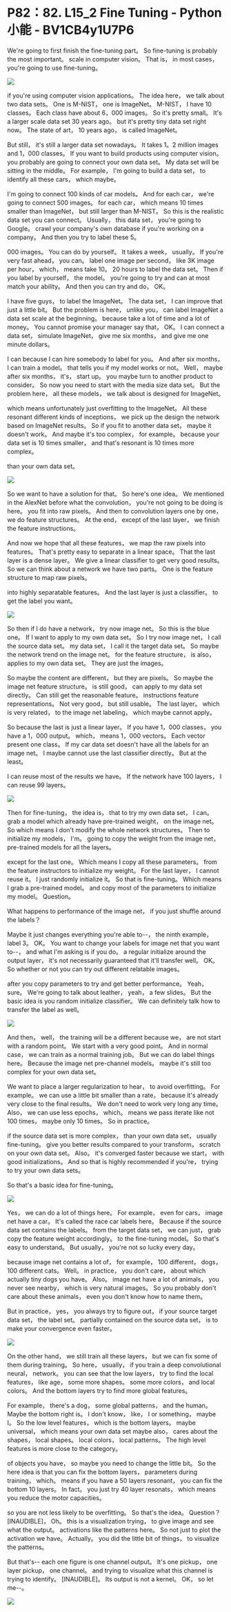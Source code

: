 # P82：82. L15_2 Fine Tuning - Python小能 - BV1CB4y1U7P6

 We're going to first finish the fine-tuning part。 So fine-tuning is probably the most important。 scale in computer vision。 That is， in most cases， you're going to use fine-tuning。

![](img/49c134bb92d7ee64208221fdfcedcc44_1.png)

 if you're using computer vision applications。 The idea here， we talk about two data sets。 One is M-NIST， one is ImageNet。 M-NIST， I have 10 classes。 Each class have about 6，000 images。 So it's pretty small。 It's a larger scale data set 30 years ago。 but it's pretty tiny data set right now。 The state of art， 10 years ago， is called ImageNet。

 But still， it's still a larger data set nowadays。 It takes 1。2 million images and 1，000 classes。 If you want to build products using computer vision。 you probably are going to connect your own data set。 My data set will be sitting in the middle。 For example， I'm going to build a data set， to identify all these cars， which maybe。

 I'm going to connect 100 kinds of car models。 And for each car， we're going to connect 500 images。 for each car， which means 10 times smaller than ImageNet， but still larger than M-NIST。 So this is the realistic data set you can connect。 Usually， this data set， you're going to Google。 crawl your company's own database if you're working on a company。 And then you try to label these 5。

000 images。 You can do by yourself。 It takes a week， usually。 If you're very fast ahead， you can。 label one image per second， like 3K image per hour， which， means take 10。 20 hours to label the data set。 Then if you label by yourself， the model。 you're going to try and can at most match your ability。 And then you can try and do， OK。

 I have five guys， to label the ImageNet。 The data set， I can improve that just a little bit。 But the problem is here， unlike you， can label ImageNet a data set scale at the beginning。 because take a lot of time and a lot of money。 You cannot promise your manager say that， OK。 I can connect a data set， simulate ImageNet， give me six months， and give me one minute dollars。

 I can because I can hire somebody to label for you。 And after six months， I can train a model。 that tells you if my model works or not。 Well， maybe after six months， it's， start up。 you maybe turn to another product to consider。 So now you need to start with the media size data set。 But the problem here， all these models， we talk about is designed for ImageNet。

 which means unfortunately just overfitting to the ImageNet。 All these resonant different kinds of inceptions， we pick up the design the network based on ImageNet results。 So if you fit to another data set， maybe it doesn't work。 And maybe it's too complex， for example。 because your data set is 10 times smaller， and that's resonant is 10 times more complex。

 than your own data set。

![](img/49c134bb92d7ee64208221fdfcedcc44_3.png)

 So we want to have a solution for that。 So here's one idea。 We mentioned in the AlexNet before what the convolution， you're not going to be doing is here。 you fit into raw pixels。 And then to convolution layers one by one， we do feature structures。 At the end， except of the last layer， we finish the feature instructions。

 And now we hope that all these features， we map the raw pixels into features。 That's pretty easy to separate in a linear space。 That the last layer is a dense layer。 We give a linear classifier to get very good results。 So we can think about a network we have two parts。 One is the feature structure to map raw pixels。

 into highly separatable features。 And the last layer is just a classifier。 to get the label you want。

![](img/49c134bb92d7ee64208221fdfcedcc44_5.png)

 So then if I do have a network， try now image net。 So this is the blue one。 If I want to apply to my own data set。 So I try now image net， I call the source data set。 my data set， I call it the target data set。 So maybe the network trend on the image net。 for the feature structure， is also， applies to my own data set。 They are just the images。

 So maybe the content are different， but they are pixels。 So maybe the image net feature structure。 is still good， can apply to my data set directly。 Can still get the reasonable feature。 instructions feature representations。 Not very good， but still usable。 The last layer。 which is very related， to the image net labeling， which maybe cannot apply。

 So because the last is just a linear layer。 If you have 1，000 classes， you have a 1，000 output。 which， means 1，000 vectors。 Each vector present one class。 If my car data set doesn't have all the labels for an image net。 I maybe cannot use the last classifier directly。 But at the least。

 I can reuse most of the results we have。 If the network have 100 layers， I can reuse 99 layers。

![](img/49c134bb92d7ee64208221fdfcedcc44_7.png)

 Then for fine-tuning， the idea is， that to try my own data set， I can。 grab a model which already have pre-trained weight， on the image net。 So which means I don't modify the whole network structures。 Then to initialize my models， I'm。 going to copy the weight from the image net， pre-trained models for all the layers。

 except for the last one。 Which means I copy all these parameters。 from the feature instructors to initialize my weight。 For the last layer， I cannot reuse it。 I just randomly initialize it。 So that is fine-tuning。 Which means I grab a pre-trained model。 and copy most of the parameters to initialize my model。 Question。

 What happens to performance of the image net， if you just shuffle around the labels？

 Maybe it just changes everything you're able to--， the ninth example， label 3。 OK。 You want to change your labels for image net that you want to--， and what I'm asking is if you do。 a regular initialize around the output layer， it's not necessarily guaranteed that it'll transfer well。 OK。 So whether or not you can try out different relatable images。

 after you copy parameters to try and get better performance。 Yeah， sure。 We're going to talk about leather， yeah， a few slides。 But the basic idea is you random initialize classifier。 We can definitely talk how to transfer the label as well。

![](img/49c134bb92d7ee64208221fdfcedcc44_9.png)

 And then， well， the training will be a different because we， are not start with a random point。 We start with a very good point。 And in normal case， we can train as a normal training job。 But we can do label things here。 Because the image net pre-channel models。 maybe it's still too complex for your own data set。

 We want to place a larger regularization to hear， to avoid overfitting。 For example。 we can use a little bit smaller than a rate， because it's already very close to the final results。 We don't need to work very long any time。 Also， we can use less epochs， which。 means we pass iterate like not 100 times， maybe only 10 times。 So in practice。

 if the source data set is more complex， than your own data set， usually fine-tuning。 give you better results compared to your transform， scratch on your own data set。 Also。 it's converged faster because we start， with good initializations。 And so that is highly recommended if you're， trying to try your own data sets。

 So that's a basic idea for fine-tuning。

![](img/49c134bb92d7ee64208221fdfcedcc44_11.png)

 Yes， we can do a lot of things here。 For example， even for cars， image net have a car。 It's called the race car labels here。 Because if the source data set contains the labels。 from the target data set， we can just， grab copy the feature weight accordingly。 to the fine-tuning model。 So that's easy to understand。 But usually， you're not so lucky every day。

 because image net contains a lot of， for example， 100 different， dogs， 100 different cats。 Well。 in practice， you don't care， about which actually tiny dogs you have。 Also。 image net have a lot of animals， you never see nearby， which is very natural images。 So you probably don't care about these animals， even you don't know how to name them。

 But in practice， yes， you always try to figure out， if your source target data set， the label set。 partially contained on the source data set， is to make your convergence even faster。

![](img/49c134bb92d7ee64208221fdfcedcc44_13.png)

 On the other hand， we still train all these layers， but we can fix some of them during training。 So here， usually， if you train a deep convolutional neural， network。 you can see that the low layers， try to find the local features， like age， some more shapes。 some more colors， and local colors。 And the bottom layers try to find more global features。

 For example， there's a dog， some global patterns， and the human。 Maybe the bottom right is。 I don't know， like， I or something， maybe I。 So the low level features， which is the bottom layers。 maybe universal， which means your own data set maybe also， cares about the shapes， local shapes。 local colors， local patterns。 The high level features is more close to the category。

 of objects you have， so maybe you need to change the little bit。 So the here idea is that you can fix the bottom layers， parameters during training， which。 means if you have a 50 layers resonant， you can fix the bottom 10 layers。 In fact。 you just try 40 layer resonats， which means you reduce the motor capacities。

 so you are not less likely to be overfitting。 So that's the idea。 Question？ [INAUDIBLE]， Oh。 this is a visualization trying， to give image and see what the output。 activations like the patterns here。 So not just to plot the activation we have。 Actually。 you did the little bit of things， to visualize the patterns。

 But that's-- each one figure is one channel output。 It's one pickup， one layer pickup， one channel。 and trying to visualize what this channel is trying to identify。 [INAUDIBLE]。 Its output is not a kernel。 OK， so let me--。

![](img/49c134bb92d7ee64208221fdfcedcc44_15.png)